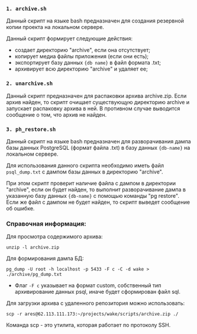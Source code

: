 ### `1. archive.sh`

Данный скрипт на языке bash предназначен для создания резервной копии проекта на локальном сервере.

Данный скрипт формирует следующие действия:
- создает директорию "archive", если она отсутствует;
- копирует медиа файлы приложения (если они есть);
- экспортирует базу данных `{db name}` в файл формата .txt;
- архивирует всю директорию "archive" и удаляет ее;

### `2. unarchive.sh`

Данный скрипт предназначен для распаковки архива archive.zip.
Если архив найден, то скрипт очищает существующую директорию archive и запускает распаковку архива в ней.
В противном случае выводится сообщение о том, что архив не найден.

### `3. ph_restore.sh`

Данный скрипт на языке bash предназначен для разворачивания дампа базы данных PostgreSQL (формат файла .txt)
в базу данных `{db-name}` на локальном сервере.

Для использования данного скрипта необходимо иметь файл `psql_dump.txt` с дампом базы данных в директорию "archive".

При этом скрипт проверит наличие файла с дампом в директории "archive",
если он будет найден, то выполнит разворачивание дампа в указанную базу данных `{db-name}` с помощью команды "pg restore".
Если же файл с дампом не будет найден, то скрипт выведет сообщение об ошибке.

### Справочная информация:

Для просмотра содержимого архива:
```
unzip -l archive.zip
```

Для формирования дампа БД:
```
pg_dump -U root -h localhost -p 5433 -F c -C -d wake > ./archive/pg_dump.txt
```

- Флаг `-F c` указывает на формат custom, собственный тип архивирование данных psql, иначе будет сформирован файл sql.

Для загрузки архива с удаленного репозитория можно использовать:
```
scp -r ares@62.113.111.173:~/projects/wake/scripts/archive.zip ./
```

Команда scp - это утилита, которая работает по протоколу SSH.
